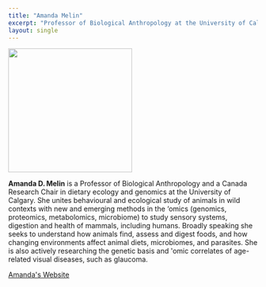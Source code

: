 ```yaml
---
title: "Amanda Melin"
excerpt: "Professor of Biological Anthropology at the University of Calgary (she/her) <br/><img src='/2025/images/Amanda_Melin.jpg' width='150'>"
layout: single
---
```



<img src="/2025/images/Amanda_Melin.jpg" width="250"/>


**Amanda D. Melin** is a Professor of Biological Anthropology and a Canada Research Chair in dietary ecology and genomics at the University of Calgary. She unites behavioural and ecological study of animals in wild contexts with new and emerging methods in the ‘omics (genomics, proteomics, metabolomics, microbiome) to study sensory systems, digestion and health of mammals, including humans. Broadly speaking she seeks to understand how animals find, assess and digest foods, and how changing environments affect animal diets, microbiomes, and parasites. She is also actively researching the genetic basis and 'omic correlates of age-related visual diseases, such as glaucoma. 


[Amanda's Website](https://www.amandamelin.com/)

